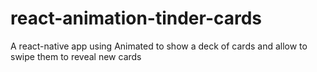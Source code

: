# react-animation-tinder-cards
A react-native app using Animated to show a deck of cards and allow to swipe them to reveal new cards
